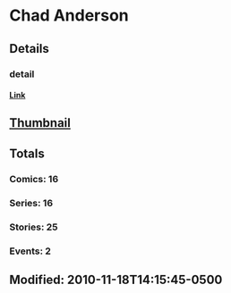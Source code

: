 # Chad  Anderson 
## Details
### detail
#### [Link](http://marvel.com/comics/creators/1072/chad_anderson?utm_campaign=apiRef&utm_source=225578a89fc76f3d20fbffda5d17a88d)
## [Thumbnail](http://i.annihil.us/u/prod/marvel/i/mg/b/40/image_not_available.jpg)
## Totals
### Comics: 16
### Series: 16
### Stories: 25
### Events: 2
## Modified: 2010-11-18T14:15:45-0500